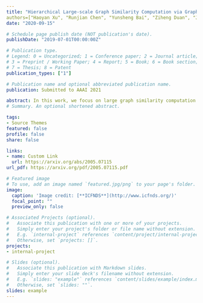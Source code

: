 ```yaml
---
title: "Hierarchical Large-scale Graph Similarity Computation via Graph Coarsening and Matching"
authors=["Haoyan Xu", "Runjian Chen", "Yunsheng Bai", "Ziheng Duan", "Jie Feng", "Ke Luo", "Yizhou Sun", "Wei Wang"]
date: "2020-09-15"

# Schedule page publish date (NOT publication's date).
publishDate: "2019-07-01T00:00:00Z"

# Publication type.
# Legend: 0 = Uncategorized; 1 = Conference paper; 2 = Journal article;
# 3 = Preprint / Working Paper; 4 = Report; 5 = Book; 6 = Book section;
# 7 = Thesis; 8 = Patent
publication_types: ["1"]

# Publication name and optional abbreviated publication name.
publication: Submitted to AAAI 2021

abstract: In this work, we focus on large graph similarity computation problem and propose a novel "embedding-coarsening-matching" learning framework, which outperforms state-of-the-art methods in this task and has significant improvement in time efficiency. Graph similarity computation for metrics such as Graph Edit Distance (GED) is typically NP-hard, and existing heuristics-based algorithms usually achieves a unsatisfactory trade-off between accuracy and efficiency. Recently the development of deep learning techniques provides a promising solution for this problem by a data-driven approach which trains a network to encode graphs to their own feature vectors and computes similarity based on feature vectors. These deep-learning methods can be classified to two categories, embedding models and matching models. Embedding models such as GCN-Mean and GCN-Max, which directly map graphs to respective feature vectors, run faster but the performance is usually poor due to the lack of interactions across graphs. Matching models such as GMN, whose encoding process involves interaction across the two graphs, are more accurate but interaction between whole graphs brings a significant increase in time consumption (at least quadratic time complexity over number of nodes). Inspired by large biological molecular identification where the whole molecular is first mapped to functional groups and then identified based on these functional groups, our "embedding-coarsening-matching" learning framework first embeds and coarsens large graphs to coarsened graphs with denser local topology and then matching mechanism is deployed on the coarsened graphs for the final similarity scores. Detailed experiments have been conducted and the results demonstrate the efficiency and effectiveness of our proposed framework.
# Summary. An optional shortened abstract.

tags:
- Source Themes
featured: false
profile: false
share: false

links:
- name: Custom Link
  url: https://arxiv.org/abs/2005.07115
url_pdf: https://arxiv.org/pdf/2005.07115.pdf

# Featured image
# To use, add an image named `featured.jpg/png` to your page's folder. 
image:
  caption: 'Image credit: [**ICFNDS**](http://www.icfnds.org/)'
  focal_point: ""
  preview_only: false

# Associated Projects (optional).
#   Associate this publication with one or more of your projects.
#   Simply enter your project's folder or file name without extension.
#   E.g. `internal-project` references `content/project/internal-project/index.md`.
#   Otherwise, set `projects: []`.
projects:
- internal-project

# Slides (optional).
#   Associate this publication with Markdown slides.
#   Simply enter your slide deck's filename without extension.
#   E.g. `slides: "example"` references `content/slides/example/index.md`.
#   Otherwise, set `slides: ""`.
slides: example
---
```




